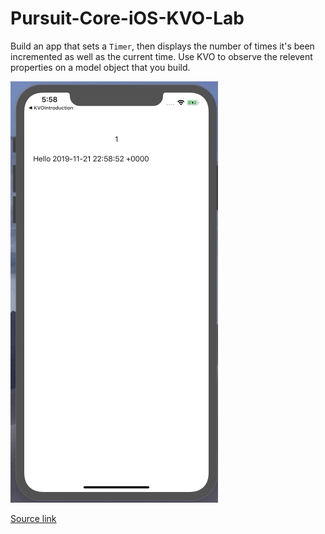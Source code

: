 # Pursuit-Core-iOS-KVO-Lab

Build an app that sets a `Timer`, then displays the number of times it's been incremented as well as the current time.  Use KVO to observe the relevent properties on a model object that you build.

![kvoGif](./kvoGif.gif)

[Source link](https://www.ralfebert.de/)
